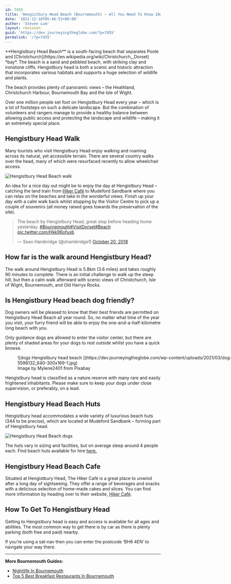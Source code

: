 ```yaml
---
id: 7455
title: 'Hengistbury Head Beach (Bournemouth) – All You Need To Know 2022'
date: '2021-12-18T05:46:53+00:00'
author: 'Steven Lum'
layout: revision
guid: 'https://dev.journeyingtheglobe.com/?p=7455'
permalink: '/?p=7455'
---
```


<div>**Hengistbury Head Beach** is a south-facing beach that separates Poole and [Christchurch](https://en.wikipedia.org/wiki/Christchurch,_Dorset) *bay*. The beach is a sand and pebbled beach, with striking clay and ironstone cliffs. Hengistbury head is both a scenic and historic attraction that incorporates various habitats and supports a huge selection of wildlife and plants.

The beach provides plenty of panoramic views – the Heathland, Christchurch Harbour, Bournemouth Bay and the Isle of Wight.

Over one million people set foot on Hengistbury Head every year – which is a lot of footsteps on such a delicate landscape. But the combination of volunteers and rangers manage to provide a healthy balance between allowing public access and protecting the landscape and wildlife – making it an extremely special place.

## Hengistbury Head Walk

Many tourists who visit Hengistbury Head enjoy walking and roaming across its natural, yet accessible terrain. There are several country walks over the head, many of which were resurfaced recently to allow wheelchair access.

![Hengistbury Head Beach walk](https://dev.journeyingtheglobe.com/wp-content/uploads/2021/03/36495-hengistbury-head-beach-and-reserve-bournemouth-01-300x168-1.jpg)

An idea for a nice day out might be to enjoy the day at Hengistbury Head – catching the land train from [Hiker Café](https://hikercafe.co.uk/) to Mudeford Sandbank where you can relax on the beaches and take in the wonderful views. Finish up your day with a calm walk back whilst stopping by the Visitor Centre to pick up a couple of souvenirs (all money raised goes towards the preservation of the site).

> The beach by Hengistbury Head, great stop before heading home yesterday. [\#Bournemouth](https://twitter.com/hashtag/Bournemouth?src=hash&ref_src=twsrc%5Etfw)[\#VisitDorset](https://twitter.com/hashtag/VisitDorset?src=hash&ref_src=twsrc%5Etfw)[\#Beach](https://twitter.com/hashtag/Beach?src=hash&ref_src=twsrc%5Etfw) [pic.twitter.com/Hkk96ofuxb](https://t.co/Hkk96ofuxb)
> 
> — Sean Hambridge (@shambridge1) [October 20, 2018](https://twitter.com/shambridge1/status/1053736351953235969?ref_src=twsrc%5Etfw)

<script async="" charset="utf-8" src="https://platform.twitter.com/widgets.js"></script>

## How far is the walk around Hengistbury Head?

The walk around Hengistbury Head is 5.8km (3.6 miles) and takes roughly 90 minutes to complete. There is an initial challenge to walk up the steep hill, but then a calm walk afterward with scenic views of Christchurch, Isle of Wight, Bournemouth, and Old Harrys Rocks.

## Is Hengistbury Head beach dog friendly?

Dog owners will be pleased to know that their best friends are permitted on Hengistbury Head Beach all year round. So, no matter what time of the year you visit, your furry friend will be able to enjoy the one-and-a-half-kilometre long beach with you.

Only guidance dogs are allowed to enter the visitor center, but there are plenty of shaded areas for your dogs to rest outside whilst you have a quick browse.

<figure aria-describedby="caption-attachment-6707" class="wp-caption alignnone" id="attachment_6707" style="width: 700px">![dogs Hengistbury head beach ](https://dev.journeyingtheglobe.com/wp-content/uploads/2021/03/dog-5598132_640-300x169-1.jpg)<figcaption class="wp-caption-text" id="caption-attachment-6707">Image by Mylene2401 from Pixabay</figcaption></figure>Hengistbury head is classified as a nature reserve with many rare and easily frightened inhabitants. Please make sure to keep your dogs under close supervision, or preferably, on a lead.

## Hengistbury Head Beach Huts

Hengistbury head accommodates a wide variety of luxurious beach huts (344 to be precise), which are located at Mudeford Sandbank – forming part of Hengistbury head.

![Hengistbury Head Beach dogs](https://dev.journeyingtheglobe.com/wp-content/uploads/2021/03/imgID142110526.jpg.gallery-300x200-1.jpg)

The huts vary in sizing and facilities, but on average sleep around 4 people each. Find beach huts available for hire [here.](https://www.beach-huts.com/beach-huts-for-rent-town-mudeford.php)

## Hengistbury Head Beach Cafe

Situated at Hengistbury Head, The Hiker Café is a great place to unwind after a long day of sightseeing. They offer a range of beverages and snacks with a delicious selection of home-made cakes and slices. You can find more information by heading over to their website, [Hiker Café](https://hikercafe.co.uk/).

## How To Get To Hengistbury Head

Getting to Hengistbury head is easy and access is available for all ages and abilities. The most common way to get there is by car as there is plenty parking (both free and paid) nearby.

If you’re using a sat-nav then you can enter the postcode ‘BH6 4EN’ to navigate your way there.

- - - - - -

**More Bournemouth Guides:**

- [Nightlife In Bournemouth](https://dev.journeyingtheglobe.com/nightlife-in-bournemouth/)
- [Top 5 Best Breakfast Restaurants In Bournemouth](https://dev.journeyingtheglobe.com/best-breakfast-bournemouth/)

</div>